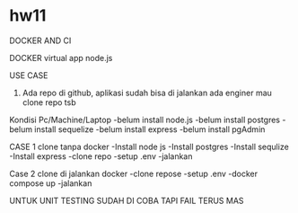 # hw11

DOCKER AND CI

DOCKER virtual app node.js

USE CASE

1. Ada repo di github, aplikasi sudah bisa di jalankan ada enginer mau clone repo tsb

Kondisi Pc/Machine/Laptop
-belum install node.js
-belum install postgres
-belum install sequelize
-belum install express
-belum install pgAdmin

CASE 1 clone tanpa docker
-Install node js
-Install postgres
-Install sequlize
-Install express
-clone repo
-setup .env
-jalankan

Case 2 clone di jalankan docker
-clone repose
-setup .env
-docker compose up
-jalankan

UNTUK UNIT TESTING
SUDAH DI COBA TAPI FAIL TERUS MAS
